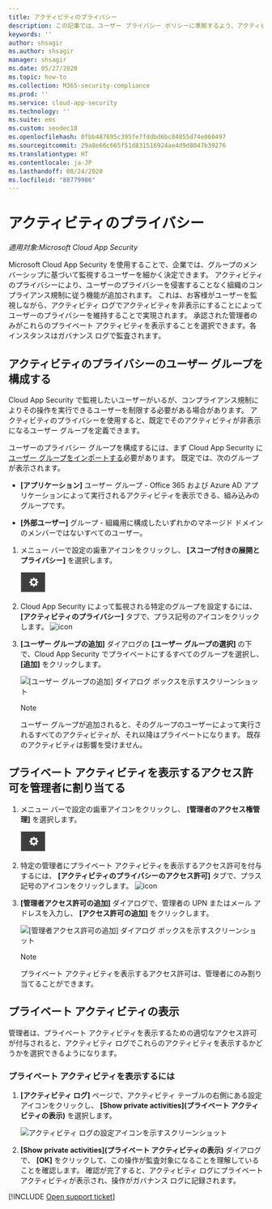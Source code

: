 ```yaml
---
title: アクティビティのプライバシー
description: この記事では、ユーザー プライバシー ポリシーに準拠するよう、アクティビティ監視を構成する方法に関する情報を提供します。
keywords: ''
author: shsagir
ms.author: shsagir
manager: shsagir
ms.date: 05/27/2020
ms.topic: how-to
ms.collection: M365-security-compliance
ms.prod: ''
ms.service: cloud-app-security
ms.technology: ''
ms.suite: ems
ms.custom: seodec18
ms.openlocfilehash: 0fbb487695c395fe7fddbd6bc84855d74e060497
ms.sourcegitcommit: 29a8e66c665f51d831516924ae4d9d8047b39276
ms.translationtype: HT
ms.contentlocale: ja-JP
ms.lasthandoff: 08/24/2020
ms.locfileid: "88779986"
---
```

# <a name="activity-privacy"></a>アクティビティのプライバシー

*適用対象:Microsoft Cloud App Security*

Microsoft Cloud App Security を使用することで、企業では、グループのメンバーシップに基づいて監視するユーザーを細かく決定できます。 アクティビティのプライバシーにより、ユーザーのプライバシーを侵害することなく組織のコンプライアンス規制に従う機能が追加されます。 これは、お客様がユーザーを監視しながら、アクティビティ ログでアクティビティを非表示にすることによってユーザーのプライバシーを維持することで実現されます。 承認された管理者のみがこれらのプライベート アクティビティを表示することを選択できます。各インスタンスはガバナンス ログで監査されます。

## <a name="configure-activity-privacy-user-groups"></a>アクティビティのプライバシーのユーザー グループを構成する

Cloud App Security で監視したいユーザーがいるが、コンプライアンス規制によりその操作を実行できるユーザーを制限する必要がある場合があります。 アクティビティのプライバシーを使用すると、既定でそのアクティビティが非表示になるユーザー グループを定義できます。

ユーザーのプライバシー グループを構成するには、まず Cloud App Security に[ユーザー グループをインポートする](user-groups.md)必要があります。 既定では、次のグループが表示されます。

- **[アプリケーション]** ユーザー グループ - Office 365 および Azure AD アプリケーションによって実行されるアクティビティを表示できる、組み込みのグループです。

- **[外部ユーザー]** グループ - 組織用に構成したいずれかのマネージド ドメインのメンバーではないすべてのユーザー。

1. メニュー バーで設定の歯車アイコンをクリックし、 **[スコープ付きの展開とプライバシー]** を選択します。

    ![設定アイコン](media/settings-icon.png)

1. Cloud App Security によって監視される特定のグループを設定するには、 **[アクティビティのプライバシー]** タブで、プラス記号のアイコンをクリックします。
    ![icon](media/plus-icon.png)

1. **[ユーザー グループの追加]** ダイアログの **[ユーザー グループの選択]** の下で、Cloud App Security でプライベートにするすべてのグループを選択し、 **[追加]** をクリックします。

    ![[ユーザー グループの追加] ダイアログ ボックスを示すスクリーンショット](media/activity-privacy-add-user-groups.png)

    > [!NOTE]
    > ユーザー グループが追加されると、そのグループのユーザーによって実行されるすべてのアクティビティが、それ以降はプライベートになります。 既存のアクティビティは影響を受けません。

## <a name="assign-admins-permission-to-view-private-activities"></a>プライベート アクティビティを表示するアクセス許可を管理者に割り当てる

1. メニュー バーで設定の歯車アイコンをクリックし、 **[管理者のアクセス権管理]** を選択します。

    ![設定アイコン](media/settings-icon.png)

1. 特定の管理者にプライベート アクティビティを表示するアクセス許可を付与するには、 **[アクティビティのプライバシーのアクセス許可]** タブで、プラス記号のアイコンをクリックします。
    ![icon](media/plus-icon.png)

1. **[管理者アクセス許可の追加]** ダイアログで、管理者の UPN またはメール アドレスを入力し、 **[アクセス許可の追加]** をクリックします。

    ![[管理者アクセス許可の追加] ダイアログ ボックスを示すスクリーンショット](media/activity-privacy-add-admin-permission.png)

    > [!NOTE]
    > プライベート アクティビティを表示するアクセス許可は、管理者にのみ割り当てることができます。

## <a name="viewing-private-activities"></a>プライベート アクティビティの表示

管理者は、プライベート アクティビティを表示するための適切なアクセス許可が付与されると、アクティビティ ログでこれらのアクティビティを表示するかどうかを選択できるようになります。

### <a name="to-view-private-activities"></a>プライベート アクティビティを表示するには

1. **[アクティビティ ログ]** ページで、アクティビティ テーブルの右側にある設定アイコンをクリックし、 **[Show private activities]\(プライベート アクティビティの表示\)** を選択します。

    ![アクティビティ ログの設定アイコンを示すスクリーンショット](media/activity-privacy-view-settings-icon.png)

1. **[Show private activities]\(プライベート アクティビティの表示\)** ダイアログで、 **[OK]** をクリックして、この操作が監査対象になることを理解していることを確認します。 確認が完了すると、アクティビティ ログにプライベート アクティビティが表示され、操作がガバナンス ログに記録されます。

[!INCLUDE [Open support ticket](includes/support.md)]
